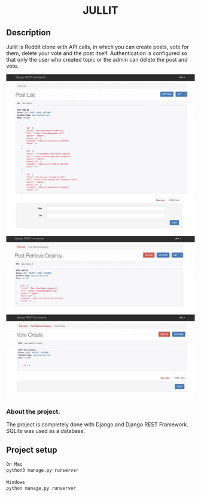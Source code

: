 <h1 align="center">JULLIT</h1>

## Description
<p align="center">

Jullit is Reddit clone with API calls, in which you can create posts, vote for them, delete your vote and the post itself. Authentication is configured so that only the user who created topic or the admin can delete the post and vote.

<p align="center">
<img src="imgs/1.png">

<img src="imgs/2.png">

<img src="imgs/3.png">

<img src="imgs/4.png">
</p>

### About the project.
The project is completely done with Django and Django REST Framework. SQLite was used as a database.

## Project setup

```
On Mac
python3 manage.py runserver

Windows
python manage.py runserver
```